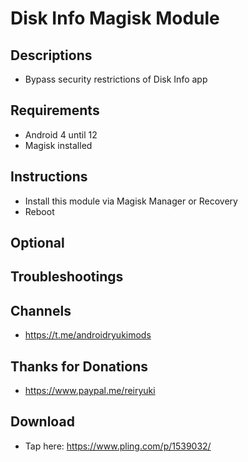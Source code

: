 # Disk Info Magisk Module

## Descriptions
- Bypass security restrictions of Disk Info app

## Requirements
- Android 4 until 12
- Magisk installed

## Instructions
- Install this module via Magisk Manager or Recovery
- Reboot

## Optional

## Troubleshootings

## Channels
- https://t.me/androidryukimods

## Thanks for Donations
- https://www.paypal.me/reiryuki

## Download
- Tap here: https://www.pling.com/p/1539032/
